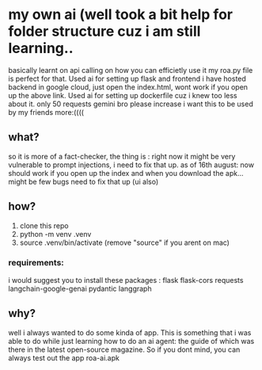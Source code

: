 # my own ai (well took a bit help for folder structure cuz i am still learning..

basically learnt on api calling on how you can efficietly use it my roa.py file is perfect for that. Used ai for setting up flask and frontend
i have hosted backend in google cloud, 
just open the index.html, wont work if you open up the above link. Used ai for setting up dockerfile cuz i knew too less about it.
only 50 requests gemini bro please increase i want this to be used by my friends more:((((

## what?

so it is more of a fact-checker, the thing is : right now it might be very vulnerable to prompt injections, i need to fix that up.
as of 16th august: now should work if you open up the index and when you download the apk... might be few bugs need to fix that up (ui also)

## how?

1.  clone this repo
2.  python -m venv .venv
3.  source .venv/bin/activate (remove "source" if you arent on mac)

### requirements:

i would suggest you to install these packages :
flask
flask-cors
requests
langchain-google-genai
pydantic
langgraph

## why?

well i always wanted to do some kinda of app. This is something that i was able to do while just learning how to do an ai agent: the guide of which was there in the latest open-source magazine. So if you dont mind, you can always test out the app roa-ai.apk
